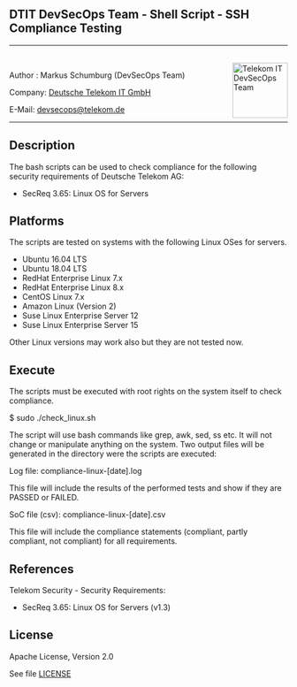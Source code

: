 <!---
# tel-it-security-automation :- Ansible roles for automated security hardening.  
# Copyright (c) 2019 Markus Schumburg, [...] Deutsche Telekom AG 
# contact: devsecops@telekom.de 
# This file is distributed under the conditions of the Apache-2.0 license. 
# For details see the files LICENSING, LICENSE, and/or COPYING on the toplevel.
--->

## DTIT DevSecOps Team - Shell Script - SSH Compliance Testing
---
<br>
<img align="right" src="../images/logo-cop-&-car-200x200.png" alt="Telekom IT DevSecOps Team" height="100" width="100">

Author : Markus Schumburg (DevSecOps Team)

Company: [Deutsche Telekom IT GmbH](https://www.telekom.com)

E-Mail: [devsecops@telekom.de](devsecops@telekom.de)

---

## Description

The bash scripts can be used to check compliance for the following security
requirements of Deutsche Telekom AG:

- SecReq 3.65: Linux OS for Servers

## Platforms

The scripts are tested on systems with the following Linux OSes for servers.

- Ubuntu 16.04 LTS
- Ubuntu 18.04 LTS
- RedHat Enterprise Linux 7.x
- RedHat Enterprise Linux 8.x
- CentOS Linux 7.x
- Amazon Linux (Version 2)
- Suse Linux Enterprise Server 12
- Suse Linux Enterprise Server 15

Other Linux versions may work also but they are not tested now.

## Execute

The scripts must be executed with root rights on the system itself to check compliance.

$ sudo ./check_linux.sh

The script will use bash commands like grep, awk, sed, ss etc. It will not change or manipulate anything on the system. Two output files will be generated in the directory were the scripts are executed:

Log file: compliance-linux-[date].log

This file will include the results of the performed tests and show if they are PASSED or FAILED.

SoC file (csv): compliance-linux-[date].csv

This file will include the compliance statements (compliant, partly compliant, not compliant) for all requirements.

## References

Telekom Security - Security Requirements:
- SecReq 3.65: Linux OS for Servers (v1.3)

## License

Apache License, Version 2.0

See file [LICENSE](./LICENSE)
